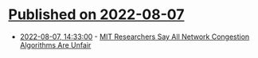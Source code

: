 # [Published on 2022-08-07](index.md)

* [2022-08-07, 14:33:00](https://soylentnews.org/article.pl?sid=22/08/06/225212&from=rss) - [MIT Researchers Say All Network Congestion Algorithms Are Unfair](https://soylentnews.org/article.pl?sid=22/08/06/225212&from=rss)
